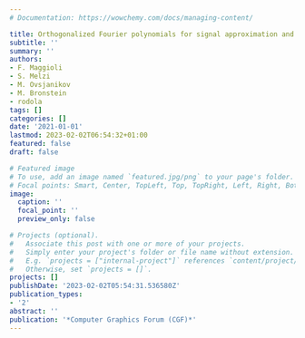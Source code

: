 ```yaml
---
# Documentation: https://wowchemy.com/docs/managing-content/

title: Orthogonalized Fourier polynomials for signal approximation and transfer
subtitle: ''
summary: ''
authors:
- F. Maggioli
- S. Melzi
- M. Ovsjanikov
- M. Bronstein
- rodola
tags: []
categories: []
date: '2021-01-01'
lastmod: 2023-02-02T06:54:32+01:00
featured: false
draft: false

# Featured image
# To use, add an image named `featured.jpg/png` to your page's folder.
# Focal points: Smart, Center, TopLeft, Top, TopRight, Left, Right, BottomLeft, Bottom, BottomRight.
image:
  caption: ''
  focal_point: ''
  preview_only: false

# Projects (optional).
#   Associate this post with one or more of your projects.
#   Simply enter your project's folder or file name without extension.
#   E.g. `projects = ["internal-project"]` references `content/project/deep-learning/index.md`.
#   Otherwise, set `projects = []`.
projects: []
publishDate: '2023-02-02T05:54:31.536580Z'
publication_types:
- '2'
abstract: ''
publication: '*Computer Graphics Forum (CGF)*'
---
```

